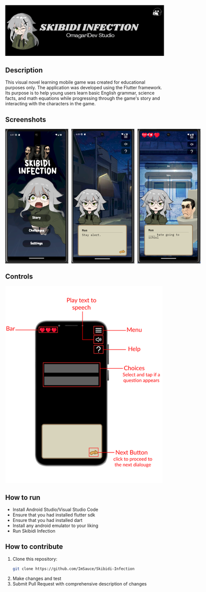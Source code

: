 <div align="center">
  <img src="screenshots/Skibidi Infection Banner.png" alt="Skibidi Infection"/>
</div>


## Description
This visual novel learning mobile game was created for educational purposes only. The application was developed using the Flutter framework. Its purpose is to help young users learn basic English grammar, science facts, and math equations while progressing through the game's story and interacting with the characters in the game.

## Screenshots
<div style="display: flex; gap: 10px;">
    <img src="screenshots/Picture1.png" alt="Home" style="width: 200px; " />
    <img src="screenshots/Picture2.png" alt="sample" style="width: 200px; " />
    <img src="screenshots/Picture4.png" alt="sample" style="width: 200px; " />
</div>


## Controls

 <img src="screenshots/Picture3.png" alt="controls" style="width:500px; " />
 

## How to run

- Install Android Studio/Visual Studio Code
- Ensure that you had installed flutter sdk
- Ensure that you had installed dart
- Install any android emulator to your liking
- Run Skibidi Infection




## How to contribute
1. Clone this repository:
    ```bash
    git clone https://github.com/ImSauce/Skibidi-Infection
    ```
2. Make changes and test
3. Submit Pull Request with comprehensive description of changes
